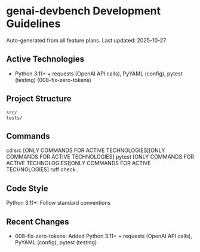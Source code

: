 # genai-devbench Development Guidelines

Auto-generated from all feature plans. Last updated: 2025-10-27

## Active Technologies
- Python 3.11+ + requests (OpenAI API calls), PyYAML (config), pytest (testing) (008-fix-zero-tokens)

## Project Structure
```
src/
tests/
```

## Commands
cd src [ONLY COMMANDS FOR ACTIVE TECHNOLOGIES][ONLY COMMANDS FOR ACTIVE TECHNOLOGIES] pytest [ONLY COMMANDS FOR ACTIVE TECHNOLOGIES][ONLY COMMANDS FOR ACTIVE TECHNOLOGIES] ruff check .

## Code Style
Python 3.11+: Follow standard conventions

## Recent Changes
- 008-fix-zero-tokens: Added Python 3.11+ + requests (OpenAI API calls), PyYAML (config), pytest (testing)

<!-- MANUAL ADDITIONS START -->
<!-- MANUAL ADDITIONS END -->